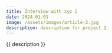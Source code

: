 ```yaml
---
title: Interview with xyz 2
date: 2024-01-01
image: /assets/images/article-2.jpg
description: description for project 2
---
```


{{ description }}